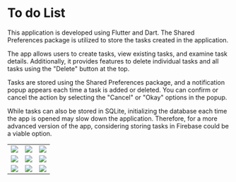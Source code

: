 # To do List

This application is developed using Flutter and Dart. The Shared Preferences package is utilized to store the tasks created in the application.

The app allows users to create tasks, view existing tasks, and examine task details. Additionally, it provides features to delete individual tasks and all tasks using the "Delete" button at the top.

Tasks are stored using the Shared Preferences package, and a notification popup appears each time a task is added or deleted. You can confirm or cancel the action by selecting the "Cancel" or "Okay" options in the popup.

While tasks can also be stored in SQLite, initializing the database each time the app is opened may slow down the application. Therefore, for a more advanced version of the app, considering storing tasks in Firebase could be a viable option.

<table>
  <tr>
    <td><img src='1.jpeg'></td>
    <td><img src='2.jpeg'></td>
    <td><img src='3.jpeg'></td>
  </tr>
  <tr>
    <td><img src='4.jpeg'></td>
    <td><img src='5.jpeg'></td>
    <td><img src='6.jpeg'></td>
  </tr>
  <tr>
    <td><img src='7.jpeg'></td>
    <td><img src='8.jpeg'></td>
    <td><img src='9.jpeg'></td>
  </tr>
</table>
